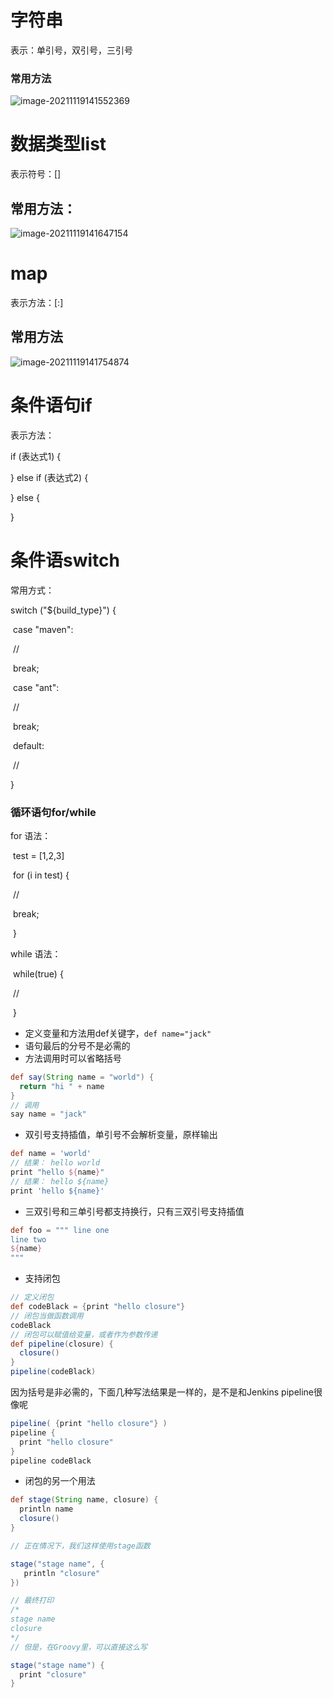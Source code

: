 # 字符串

表示：单引号，双引号，三引号

### 常用方法

![image-20211119141552369](C:\Users\songhyan\AppData\Roaming\Typora\typora-user-images\image-20211119141552369.png)



# 数据类型list

表示符号：[]

## 常用方法：

![image-20211119141647154](C:\Users\songhyan\AppData\Roaming\Typora\typora-user-images\image-20211119141647154.png)



# map

表示方法：[:]

## 常用方法

![image-20211119141754874](C:\Users\songhyan\AppData\Roaming\Typora\typora-user-images\image-20211119141754874.png)

# 条件语句if

表示方法：

if (表达式1) {

} else if (表达式2) {

} else {

}

# 条件语switch

常用方式：

switch ("${build_type}") {

​		case "maven":

​		//

​		break;

​		case "ant":

​		//

​		break;

​		default:

​		//

}

### 循环语句for/while

for 语法：

​		test = [1,2,3]

​		for (i in test) {

​		//

​		break;

​		}

while 语法：

​		while(true) {

​		//

​		}









- 定义变量和方法用def关键字，`def name="jack"`
- 语句最后的分号不是必需的
- 方法调用时可以省略括号

```groovy
def say(String name = "world") {
  return "hi " + name
}
// 调用
say name = "jack"
```

- 双引号支持插值，单引号不会解析变量，原样输出

```groovy
def name = 'world'
// 结果： hello world
print "hello ${name}"
// 结果： hello ${name}
print 'hello ${name}'
```

- 三双引号和三单引号都支持换行，只有三双引号支持插值

```groovy
def foo = """ line one
line two
${name}
"""
```

- 支持闭包

```groovy
// 定义闭包
def codeBlack = {print "hello closure"}
// 闭包当做函数调用
codeBlack
// 闭包可以赋值给变量，或者作为参数传递
def pipeline(closure) {
  closure()
}
pipeline(codeBlack)
```

因为括号是非必需的，下面几种写法结果是一样的，是不是和Jenkins pipeline很像呢

```groovy
pipeline( {print "hello closure"} )
pipeline { 
  print "hello closure"
} 
pipeline codeBlack
```

- 闭包的另一个用法

```groovy
def stage(String name, closure) {
  println name
  closure()
}

// 正在情况下，我们这样使用stage函数

stage("stage name", {
   println "closure"
})

// 最终打印
/*
stage name
closure
*/
// 但是，在Groovy里，可以直接这么写

stage("stage name") {
  print "closure"
}
```